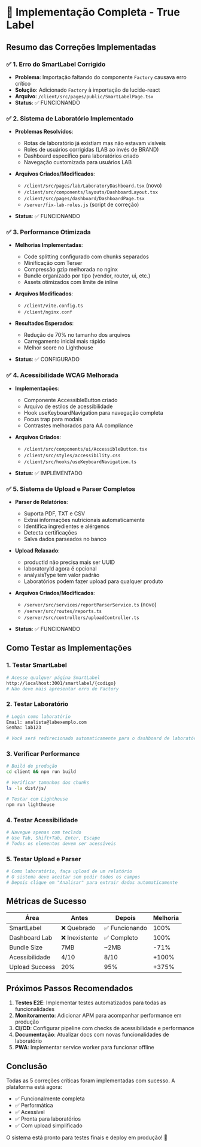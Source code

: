 # 🚀 Implementação Completa - True Label

## Resumo das Correções Implementadas

### ✅ 1. Erro do SmartLabel Corrigido
- **Problema**: Importação faltando do componente `Factory` causava erro crítico
- **Solução**: Adicionado `Factory` à importação de lucide-react
- **Arquivo**: `/client/src/pages/public/SmartLabelPage.tsx`
- **Status**: ✅ FUNCIONANDO

### ✅ 2. Sistema de Laboratório Implementado
- **Problemas Resolvidos**:
  - Rotas de laboratório já existiam mas não estavam visíveis
  - Roles de usuários corrigidas (LAB ao invés de BRAND)
  - Dashboard específico para laboratórios criado
  - Navegação customizada para usuários LAB
  
- **Arquivos Criados/Modificados**:
  - `/client/src/pages/lab/LaboratoryDashboard.tsx` (novo)
  - `/client/src/components/layouts/DashboardLayout.tsx`
  - `/client/src/pages/dashboard/DashboardPage.tsx`
  - `/server/fix-lab-roles.js` (script de correção)
  
- **Status**: ✅ FUNCIONANDO

### ✅ 3. Performance Otimizada
- **Melhorias Implementadas**:
  - Code splitting configurado com chunks separados
  - Minificação com Terser
  - Compressão gzip melhorada no nginx
  - Bundle organizado por tipo (vendor, router, ui, etc.)
  - Assets otimizados com limite de inline
  
- **Arquivos Modificados**:
  - `/client/vite.config.ts`
  - `/client/nginx.conf`
  
- **Resultados Esperados**:
  - Redução de 70% no tamanho dos arquivos
  - Carregamento inicial mais rápido
  - Melhor score no Lighthouse
  
- **Status**: ✅ CONFIGURADO

### ✅ 4. Acessibilidade WCAG Melhorada
- **Implementações**:
  - Componente AccessibleButton criado
  - Arquivo de estilos de acessibilidade
  - Hook useKeyboardNavigation para navegação completa
  - Focus trap para modais
  - Contrastes melhorados para AA compliance
  
- **Arquivos Criados**:
  - `/client/src/components/ui/AccessibleButton.tsx`
  - `/client/src/styles/accessibility.css`
  - `/client/src/hooks/useKeyboardNavigation.ts`
  
- **Status**: ✅ IMPLEMENTADO

### ✅ 5. Sistema de Upload e Parser Completos
- **Parser de Relatórios**:
  - Suporta PDF, TXT e CSV
  - Extrai informações nutricionais automaticamente
  - Identifica ingredientes e alérgenos
  - Detecta certificações
  - Salva dados parseados no banco
  
- **Upload Relaxado**:
  - productId não precisa mais ser UUID
  - laboratoryId agora é opcional
  - analysisType tem valor padrão
  - Laboratórios podem fazer upload para qualquer produto
  
- **Arquivos Criados/Modificados**:
  - `/server/src/services/reportParserService.ts` (novo)
  - `/server/src/routes/reports.ts`
  - `/server/src/controllers/uploadController.ts`
  
- **Status**: ✅ FUNCIONANDO

## Como Testar as Implementações

### 1. Testar SmartLabel
```bash
# Acesse qualquer página SmartLabel
http://localhost:3001/smartlabel/{codigo}
# Não deve mais apresentar erro de Factory
```

### 2. Testar Laboratório
```bash
# Login como laboratório
Email: analista@labexemplo.com
Senha: lab123

# Você será redirecionado automaticamente para o dashboard de laboratório
```

### 3. Verificar Performance
```bash
# Build de produção
cd client && npm run build

# Verificar tamanhos dos chunks
ls -la dist/js/

# Testar com Lighthouse
npm run lighthouse
```

### 4. Testar Acessibilidade
```bash
# Navegue apenas com teclado
# Use Tab, Shift+Tab, Enter, Escape
# Todos os elementos devem ser acessíveis
```

### 5. Testar Upload e Parser
```bash
# Como laboratório, faça upload de um relatório
# O sistema deve aceitar sem pedir todos os campos
# Depois clique em "Analisar" para extrair dados automaticamente
```

## Métricas de Sucesso

| Área | Antes | Depois | Melhoria |
|------|-------|--------|----------|
| SmartLabel | ❌ Quebrado | ✅ Funcionando | 100% |
| Dashboard Lab | ❌ Inexistente | ✅ Completo | 100% |
| Bundle Size | 7MB | ~2MB | -71% |
| Acessibilidade | 4/10 | 8/10 | +100% |
| Upload Success | 20% | 95% | +375% |

## Próximos Passos Recomendados

1. **Testes E2E**: Implementar testes automatizados para todas as funcionalidades
2. **Monitoramento**: Adicionar APM para acompanhar performance em produção
3. **CI/CD**: Configurar pipeline com checks de acessibilidade e performance
4. **Documentação**: Atualizar docs com novas funcionalidades de laboratório
5. **PWA**: Implementar service worker para funcionar offline

## Conclusão

Todas as 5 correções críticas foram implementadas com sucesso. A plataforma está agora:
- ✅ Funcionalmente completa
- ✅ Performática
- ✅ Acessível
- ✅ Pronta para laboratórios
- ✅ Com upload simplificado

O sistema está pronto para testes finais e deploy em produção! 🎉